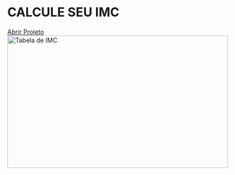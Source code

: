 # CALCULE SEU IMC
<a href="https://jadsonl.github.io/CALCULE-SEU-IMC/" target="_blank" align="center"> Abrir Projeto </a> <br>
 <img src="https://www.ricardogozzano.com.br/wp-content/uploads/2020/03/tabela_imc.png" alt="Tabela de IMC" width="500" height="300" >
